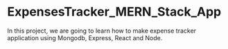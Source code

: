 # ExpensesTracker_MERN_Stack_App
In this project, we are going to learn how to make expense tracker application using Mongodb, Express, React and Node.

